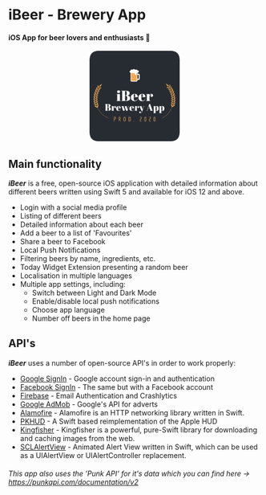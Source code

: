 # iBeer - Brewery App

#### iOS App for beer lovers and enthusiasts :beers:
<p align="center">
  <img src="Images/logo.png" width="180">
</p>

## Main functionality
***iBeer*** is a free, open-source iOS application with detailed information about different beers written using Swift 5 and available for iOS 12 and above.

  - Login with a social media profile
  - Listing of different beers
  - Detailed information about each beer
  - Add a beer to a list of 'Favourites'
  - Share a beer to Facebook
  - Local Push Notifications
  - Filtering beers by name, ingredients, etc.
  - Today Widget Extension presenting a random beer
  - Localisation in multiple languages
  - Multiple app settings, including:
    - Switch between Light and Dark Mode
    - Enable/disable local push notifications
    - Choose app language
    - Number off beers in the home page


## API's
***iBeer*** uses a number of open-source API's in order to work properly:
  
* [Google SignIn] - Google account sign-in and authentication
* [Facebook SignIn] - The same but with a Facebook account
* [Firebase] - Email Authentication and Crashlytics
*  [Google AdMob] - Google's API for adverts
*  [Alamofire] - Alamofire is an HTTP networking library written in Swift.
* [PKHUD] - A Swift based reimplementation of the Apple HUD
* [Kingfisher] - Kingfisher is a powerful, pure-Swift library for downloading and caching images from the web.
* [SCLAlertView] - Animated Alert View written in Swift, which can be used as a UIAlertView or UIAlertController replacement.


###### *This app also uses the 'Punk API' for it's data which you can find here -> https://punkapi.com/documentation/v2*


[//]: # (These are reference links used in the body of this note and get stripped out when the markdown processor does its job. There is no need to format nicely because it shouldn't be seen. Thanks SO - http://stackoverflow.com/questions/4823468/store-comments-in-markdown-syntax)


   [Google SignIn]: https://developers.google.com/identity/sign-in/ios?
   [Facebook SignIn]: <https://developers.facebook.com/docs/ios/>
   [Google AdMob]: <https://developers.google.com/admob/ios/quick-start>
   [Firebase]: <https://firebase.google.com/>
   [Alamofire]: <https://github.com/Alamofire/Alamofire>
   [PKHUD]: <https://github.com/pkluz/PKHUD>
   [Kingfisher]: <https://github.com/onevcat/Kingfisher>
   [SCLAlertView]: <https://github.com/vikmeup/SCLAlertView-Swift>



